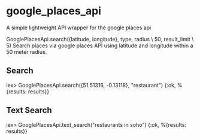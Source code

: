 # google_places_api

A simple lightweight API wrapper for the google places api

  GooglePlacesApi.search({latitude, longitude}, type, radius \\ 50, result_limit \\ 5)
  Search places via google places API using latitude and longitude within a 50 meter radius.


  ## Search

  iex> GooglePlacesApi.search({51.51316, -0.13118}, "restaurant")
  {:ok, %{results: results}}


  ## Text Search

  iex> GooglePlacesApi.text_search("restaurants in soho")
  {:ok, %{results: results}}


